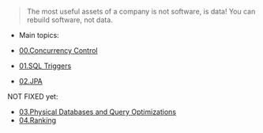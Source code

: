 
> The most useful assets of a company is not software, is data! You can rebuild software, not data.

- Main topics:
- [00.Concurrency Control](00.Concurrency%20Control.md)    
- [01.SQL Triggers](01.SQL%20Triggers.md) 

- [02.JPA](02.JPA.md) 

NOT FIXED yet: 

- [03.Physical Databases and Query Optimizations](03.Physical%20Databases%20and%20Query%20Optimizations.md)
- [04.Ranking](04.Ranking.md) 
 